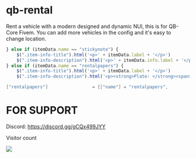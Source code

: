 
qb-rental
=========
 
Rent a vehicle with a modern designed and dynamic NUI, this is for QB-Core Fivem.
You can add more vehicles in the config and it's easy to change location.

```js
} else if (itemData.name == "stickynote") {
    $(".item-info-title").html('<p>' + itemData.label + '</p>')
    $(".item-info-description").html('<p>' + itemData.info.label + '</p>');
} else if (itemData.name == "rentalpapers") {
    $(".item-info-title").html('<p>' + itemData.label + '</p>')
    $(".item-info-description").html('<p><strong>Plate: </strong><span>'+ itemData.info.plate + '<p><strong>Model: </strong><span>'+ itemData.info.model +'</span></p>');
```

```lua
["rentalpapers"]				 = {["name"] = "rentalpapers", 					["label"] = "Rental Papers", 			["weight"] = 0, 		["type"] = "item", 		["image"] = "rentalpapers.png", 		["unique"] = true, 		["useable"] = false, 	["shouldClose"] = false, 	["combinable"] = nil, 	["description"] = "Yea, this is my car i can prove it!"},
```

FOR SUPPORT
=========
Discord: https://discord.gg/gCQx499JYY


<p>Visitor count</p>
  <img src="https://profile-counter.glitch.me/qb-rental-replace/count.svg" />
